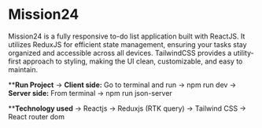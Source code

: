 # Mission24
Mission24 is a fully responsive to-do list application built with ReactJS. It utilizes ReduxJS for efficient state management, ensuring your tasks stay organized and accessible across all devices. TailwindCSS provides a utility-first approach to styling, making the UI clean, customizable, and easy to maintain.

****Run Project**
-> **Client side:** Go to terminal and run -> npm run dev
-> **Server side:** From terminal -> npm run json-server

****Technology used**
-> Reactjs
-> Reduxjs (RTK query)
-> Tailwind CSS
-> React router dom
